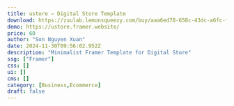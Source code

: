 ```yaml
---
title: ustore — Digital Store Template
download: https://zuulab.lemonsqueezy.com/buy/aaa6ed78-658c-43dc-a6fc-f501509b466d
demo: https://ustore.framer.website/
price: 60
author: "Son Nguyen Xuan"
date: 2024-11-30T09:56:02.952Z
description: "Minimalist Framer Template for Digital Store"
ssg: ["Framer"]
css: []
ui: []
cms: []
category: [Business,Ecommerce]
draft: false
---
```

